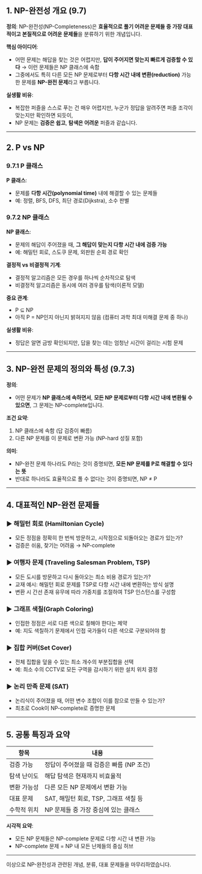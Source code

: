 

## 1. NP-완전성 개요 (9.7)

**정의**: NP-완전성(NP-Completeness)은 **효율적으로 풀기 어려운 문제들 중 가장 대표적이고 본질적으로 어려운 문제들**을 분류하기 위한 개념입니다.

**핵심 아이디어**:
- 어떤 문제는 해답을 찾는 것은 어렵지만, **답이 주어지면 맞는지 빠르게 검증할 수 있다** → 이런 문제들은 NP 클래스에 속함
- 그중에서도 특히 다른 모든 NP 문제로부터 **다항 시간 내에 변환(reduction)** 가능한 문제를 **NP-완전 문제**라고 부릅니다.

**실생활 비유**:
- 복잡한 퍼즐을 스스로 푸는 건 매우 어렵지만, 누군가 정답을 알려주면 퍼즐 조각이 맞는지만 확인하면 되듯이,
- NP 문제는 **검증은 쉽고**, **탐색은 어려운** 퍼즐과 같습니다.

---

## 2. P vs NP

### 9.7.1 P 클래스

**P 클래스**:
- 문제를 **다항 시간(polynomial time)** 내에 해결할 수 있는 문제들
- 예: 정렬, BFS, DFS, 최단 경로(Dijkstra), 소수 판별

### 9.7.2 NP 클래스

**NP 클래스**:
- 문제의 해답이 주어졌을 때, **그 해답이 맞는지 다항 시간 내에 검증 가능**
- 예: 해밀턴 회로, 스도쿠 문제, 외판원 순회 경로 확인

**결정적 vs 비결정적 기계**:
- 결정적 알고리즘은 모든 경우를 하나씩 순차적으로 탐색
- 비결정적 알고리즘은 동시에 여러 경우를 탐색(이론적 모델)

**중요 관계**:
- P ⊆ NP
- 아직 P = NP인지 아닌지 밝혀지지 않음 (컴퓨터 과학 최대 미해결 문제 중 하나)

**실생활 비유**:
- 정답은 알면 금방 확인되지만, 답을 찾는 데는 엄청난 시간이 걸리는 시험 문제

---

## 3. NP-완전 문제의 정의와 특성 (9.7.3)

**정의**:
- 어떤 문제가 **NP 클래스에 속하면서**, **모든 NP 문제로부터 다항 시간 내에 변환될 수 있으면**, 그 문제는 NP-complete입니다.

**조건 요약**:
1. NP 클래스에 속함 (답 검증이 빠름)
2. 다른 NP 문제를 이 문제로 변환 가능 (NP-hard 성질 포함)

**의미**:
- NP-완전 문제 하나라도 P라는 것이 증명되면, **모든 NP 문제를 P로 해결할 수 있다는 뜻**
- 반대로 하나라도 효율적으로 풀 수 없다는 것이 증명되면, NP ≠ P

---

## 4. 대표적인 NP-완전 문제들

### ▶ 해밀턴 회로 (Hamiltonian Cycle)
- 모든 정점을 정확히 한 번씩 방문하고, 시작점으로 되돌아오는 경로가 있는가?
- 검증은 쉬움, 찾기는 어려움 → NP-complete

### ▶ 여행자 문제 (Traveling Salesman Problem, TSP)
- 모든 도시를 방문하고 다시 돌아오는 최소 비용 경로가 있는가?
- 교재 예시: 해밀턴 회로 문제를 TSP로 다항 시간 내에 변환하는 방식 설명
- 변환 시 간선 존재 유무에 따라 가중치를 조절하여 TSP 인스턴스를 구성함

### ▶ 그래프 색칠(Graph Coloring)
- 인접한 정점은 서로 다른 색으로 칠해야 한다는 제약
- 예: 지도 색칠하기 문제에서 인접 국가들이 다른 색으로 구분되어야 함

### ▶ 집합 커버(Set Cover)
- 전체 집합을 덮을 수 있는 최소 개수의 부분집합을 선택
- 예: 최소 수의 CCTV로 모든 구역을 감시하기 위한 설치 위치 결정

### ▶ 논리 만족 문제 (SAT)
- 논리식이 주어졌을 때, 어떤 변수 조합이 이를 참으로 만들 수 있는가?
- 최초로 Cook이 NP-complete로 증명한 문제

---

## 5. 공통 특징과 요약

| 항목 | 내용 |
|------|------|
| 검증 가능 | 정답이 주어졌을 때 검증은 빠름 (NP 조건) |
| 탐색 난이도 | 해답 탐색은 현재까지 비효율적 |
| 변환 가능성 | 다른 모든 NP 문제에서 변환 가능 |
| 대표 문제 | SAT, 해밀턴 회로, TSP, 그래프 색칠 등 |
| 수학적 위치 | NP 문제들 중 가장 중심에 있는 클래스 |

**시각적 요약**:
- 모든 NP 문제들은 NP-complete 문제로 다항 시간 내 변환 가능
- NP-complete 문제 = NP 내 모든 난제들의 중심 허브

---

이상으로 NP-완전성과 관련된 개념, 분류, 대표 문제들을 마무리하였습니다.